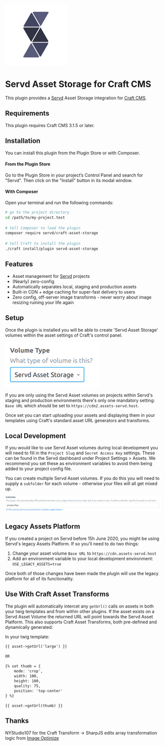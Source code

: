 <img src="/src/icon.png" width="200px" alt="Servd Icon" title="Servd Icon" style="max-width:100%;">

# Servd Asset Storage for Craft CMS

This plugin provides a [Servd](https://servd.host) Asset Storage integration for [Craft CMS](https://craftcms.com/).

## Requirements

This plugin requires Craft CMS 3.1.5 or later.

## Installation

You can install this plugin from the Plugin Store or with Composer.

#### From the Plugin Store

Go to the Plugin Store in your project’s Control Panel and search for "Servd". Then click on the "Install" button in its modal window.

#### With Composer

Open your terminal and run the following commands:

```bash
# go to the project directory
cd /path/to/my-project.test

# tell Composer to load the plugin
composer require servd/craft-asset-storage

# tell Craft to install the plugin
./craft install/plugin servd-asset-storage
```

## Features

* Asset management for [Servd](https://servd.host) projects
* (Nearly) zero-config
* Automatically separates local, staging and production assets
* Built-in CDN + edge caching for super-fast delivery to users
* Zero config, off-server image transforms - never worry about image resizing ruining your life again

## Setup

Once the plugin is installed you will be able to create 'Servd Asset Storage' volumes within the asset settings of Craft's control panel.

![Servd Volume Type](/images/volume-type.png "Servd Asset Storage Volume")

If you are only using the Servd Asset volumes on projects within Servd's staging and production environments there's only one mandatory setting: `Base URL` which should be set to `https://cdn2.assets-servd.host`. 

Once set you can start uploading your assets and displaying them in your templates using Craft's standard asset URL generators and transforms.

## Local Development

If you would like to use Servd Asset volumes during local development you will need to fill in the `Project Slug` and `Secret Access Key` settings. These can be found in the Servd dashboard under Project Settings > Assets. We recommend you set these as environment variables to avoid them being added to your project config file.

You can create multiple Servd Asset volumes. If you do this you will need to supply a `subfolder` for each volume - otherwise your files will all get mixed up.

![Servd Volume Subfolder](/images/subfolder.png "Servd Volume Subfolder")

## Legacy Assets Platform

If you created a project on Servd before 15h June 2020, you might be using Servd's legacy Assets Platform. If so you'll need to do two things:

1. Change your asset volume `Base URL` to `https://cdn.assets-servd.host`
2. Add an environment variable to your local development environment: `USE_LEGACY_ASSETS=true`

Once both of those changes have been made the plugin will use the legacy platform for all of its functionality.

## Use With Craft Asset Transforms

The plugin will automatically intercet any `getUrl()` calls on assets in both your twig templates and from within other plugins.
If the asset exists on a Servd Asset Volume the returned URL will point towards the Servd Asset Platform. This also supports Craft
Asset Transforms, both pre-defined and dynamically generated:

In your twig template:

```
{{ asset->getUrl('large') }}

OR

{% set thumb = {
    mode: 'crop',
    width: 100,
    height: 100,
    quality: 75,
    position: 'top-center'
} %}

{{ asset->getUrl(thumb) }}
```

## Thanks

NYStudio107 for the Craft Transform -> SharpJS edits array transformation logic from [Image Optimize](https://github.com/nystudio107/craft-imageoptimize)
